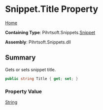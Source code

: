 # Snippet\.Title Property

[Home](../../../../README.md)

**Containing Type**: Pihrtsoft\.Snippets\.[Snippet](../README.md)

**Assembly**: Pihrtsoft\.Snippets\.dll

## Summary

Gets or sets snippet title\.

```csharp
public string Title { get; set; }
```

### Property Value

[String](https://docs.microsoft.com/en-us/dotnet/api/system.string)

